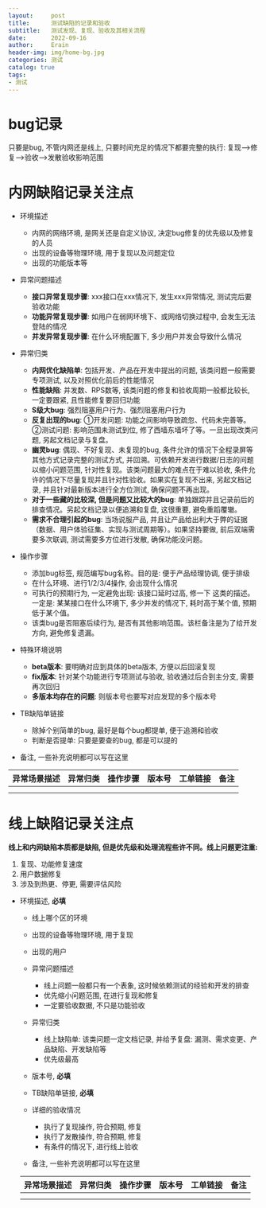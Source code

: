 ```yaml
---
layout:     post
title:      测试缺陷的记录和验收
subtitle:   测试发现、复现、验收及其相关流程
date:       2022-09-16
author:     Erain
header-img: img/home-bg.jpg
categories: 测试
catalog: true
tags:
- 测试
---
```


# bug记录
只要是bug, 不管内网还是线上, 只要时间充足的情况下都要完整的执行: 复现-->修复-->验收-->发散验收影响范围

# 内网缺陷记录关注点

  - 环境描述
    - 内网的网络环境, 是网关还是自定义协议, 决定bug修复的优先级以及修复的人员
    - 出现的设备等物理环境, 用于复现以及问题定位
    - 出现的功能版本等

  - 异常问题描述
    - **接口异常复现步骤**: xxx接口在xxx情况下, 发生xxx异常情况, 测试完后要验收功能
    - **功能异常复现步骤**: 如用户在弱网环境下、或网络切换过程中, 会发生无法登陆的情况
    - **并发异常复现步骤**: 在什么环境配置下, 多少用户并发会导致什么情况

  - 异常归类
    - **内网优化缺陷单**: 包括开发、产品在开发中提出的问题, 该类问题一般需要专项测试, 以及对照优化前后的性能情况
    - **性能缺陷**: 并发数、RPS数等, 该类问题的修复和验收周期一般都比较长, 一定要跟紧, 且性能修复要回归功能
    - **S级大bug**: 强烈阻塞用户行为、强烈阻塞用户行为
    - **反复出现的bug**: ①开发问题: 功能之间影响导致疏忽、代码未完善等。②测试问题: 影响范围未测试到位, 修了西墙东墙坏了等。一旦出现改类问题, 另起文档记录与复盘。
    - **幽灵bug**: 偶现、不好复现、未复现的bug, 条件允许的情况下全程录屏等其他方式记录完整的测试方式, 并回溯。可依赖开发进行数据/日志的问题以缩小问题范围, 针对性复现。该类问题最大的难点在于难以验收, 条件允许的情况下尽量复现并且针对性验收。如果实在复现不出来, 另起文档记录, 并且针对最新版本进行全方位测试, 确保问题不再出现。
    - **对于一些藏的比较深, 但是问题又比较大的bug**: 单独跟踪并且记录前后的排查情况。另起文档记录以便追溯和复盘, 这很重要, 避免重蹈覆辙。
    - **需求不合理引起的bug**: 当场说服产品, 并且让产品给出利大于弊的证据（数据、用户体验征集、实现与测试周期等）。如果坚持要做, 前后双端需要多次联调, 测试需要多方位进行发散, 确保功能没问题。


  - 操作步骤
    - 添加bug标签, 规范编写bug名称。目的是: 便于产品经理协调, 便于排级
    - 在什么环境、进行1/2/3/4操作, 会出现什么情况
    - 可执行的预期行为, 一定避免出现: 该接口延时过高, 修一下  这类的描述。一定是: 某某接口在什么环境下, 多少并发的情况下, 耗时高于某个值, 预期低于某个值。
    - 该类bug是否阻塞后续行为, 是否有其他影响范围。该栏备注是为了给开发方向, 避免修复遗漏。


  - 特殊环境说明
    - **beta版本**: 要明确对应到具体的beta版本, 方便以后回滚复现
    - **fix版本**: 针对某个功能进行专项测试与验收, 验收通过后合到主分支, 需要再次回归
    - **多版本均存在的问题**: 则版本号也要写对应发现的多个版本号

  - TB缺陷单链接
    - 除掉个别简单的bug, 最好是每个bug都提单, 便于追溯和验收
    - 判断是否提单: 只要是要查的bug, 都是可以提的

  - 备注, 一些补充说明都可以写在这里

  | 异常场景描述 | 异常归类 | 操作步骤 | 版本号 | 工单链接 | 备注 |
  | ------------ | -------- | -------- | ------ | ---------- | ---- |
  |              |          |          |        |            |      |
  |              |          |          |        |            |      |


  # 线上缺陷记录关注点
  
  **线上和内网缺陷本质都是缺陷, 但是优先级和处理流程些许不同。线上问题更注重:**
  1. 复现、功能修复速度
  2. 用户数据修复
  3. 涉及到热更、停更, 需要评估风险

- 环境描述, **必填**
    - 线上哪个区的环境
    - 出现的设备等物理环境, 用于复现
    - 出现的用户

  - 异常问题描述
    - 线上问题一般都只有一个表象, 这时候依赖测试的经验和开发的排查
    - 优先缩小问题范围, 在进行复现和修复
    - 一定要验收数据, 不只是功能验收

  - 异常归类
    - 线上缺陷单: 该类问题一定文档记录, 并给予复盘: 漏测、需求变更、产品缺陷、开发缺陷等
    - 优先级最高

  - 版本号, **必填**

  - TB缺陷单链接, **必填**

  - 详细的验收情况
    - 执行了复现操作, 符合预期, 修复
    - 执行了发散操作, 符合预期, 修复
    - 有条件的情况下, 进行线上验收

  - 备注, 一些补充说明都可以写在这里

  | 异常场景描述 | 异常归类 | 操作步骤 | 版本号 | 工单链接 | 备注 |
  | ------------ | -------- | -------- | ------ | ---------- | ---- |
  |              |          |          |        |            |      |
  |              |          |          |        |            |      |
